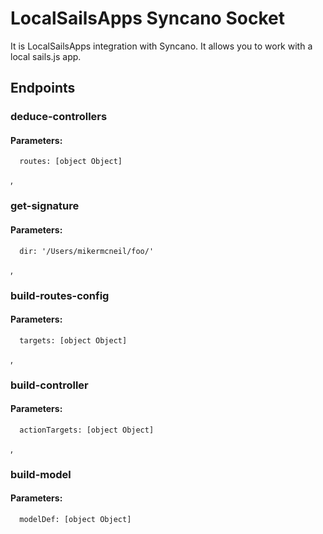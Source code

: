 # LocalSailsApps Syncano Socket

It is LocalSailsApps integration with Syncano. It allows you to work with a local sails.js app.

## Endpoints

### deduce-controllers

#### Parameters:

      routes: [object Object]

,
### get-signature

#### Parameters:

      dir: '/Users/mikermcneil/foo/'

,
### build-routes-config

#### Parameters:

      targets: [object Object]

,
### build-controller

#### Parameters:

      actionTargets: [object Object]

,
### build-model

#### Parameters:

      modelDef: [object Object]

